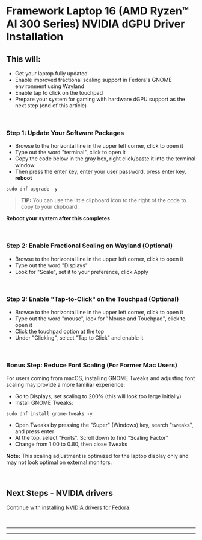 # Framework Laptop 16 (AMD Ryzen™ AI 300 Series) NVIDIA dGPU Driver Installation

## This will:

- Get your laptop fully updated
- Enable improved fractional scaling support in Fedora's GNOME environment using Wayland
- Enable tap to click on the touchpad
- Prepare your system for gaming with hardware dGPU support as the next step (end of this article)

&nbsp;
&nbsp;
&nbsp;

### Step 1: Update Your Software Packages

- Browse to the horizontal line in the upper left corner, click to open it
- Type out the word "terminal", click to open it  
- Copy the code below in the gray box, right click/paste it into the terminal window
- Then press the enter key, enter your user password, press enter key, **reboot**

```
sudo dnf upgrade -y
```
> **TIP:** You can use the little clipboard icon to the right of the code to copy to your clipboard.

**Reboot your system after this completes**

&nbsp;
&nbsp;
&nbsp;

### Step 2: Enable Fractional Scaling on Wayland (Optional)

- Browse to the horizontal line in the upper left corner, click to open it
- Type out the word "Displays"
- Look for "Scale", set it to your preference, click Apply

&nbsp;
&nbsp;
&nbsp;

### Step 3: Enable "Tap-to-Click" on the Touchpad (Optional)

- Browse to the horizontal line in the upper left corner, click to open it
- Type out the word "mouse", look for "Mouse and Touchpad", click to open it
- Click the touchpad option at the top
- Under "Clicking", select "Tap to Click" and enable it
  
&nbsp;
&nbsp;
&nbsp;

### Bonus Step: Reduce Font Scaling (For Former Mac Users)

For users coming from macOS, installing GNOME Tweaks and adjusting font scaling may provide a more familiar experience:

- Go to Displays, set scaling to 200% (this will look too large initially)
- Install GNOME Tweaks:
  
```
sudo dnf install gnome-tweaks -y
```

- Open Tweaks by pressing the "Super" (Windows) key, search "tweaks", and press enter
- At the top, select "Fonts". Scroll down to find "Scaling Factor"
- Change from 1.00 to 0.80, then close Tweaks

**Note:** This scaling adjustment is optimized for the laptop display only and may not look optimal on external monitors.

&nbsp;
&nbsp;
&nbsp;

## Next Steps - NVIDIA drivers

Continue with [installing NVIDIA drivers for Fedora](https://github.com/FrameworkComputer/linux-docs/blob/main/framework16/AI-300/nvidia-driver-install-Fedora.md#nvidia-dgpu-driver-installation-for-fedora).

&nbsp;
&nbsp;

----------------------------------------
----------------------------------------

